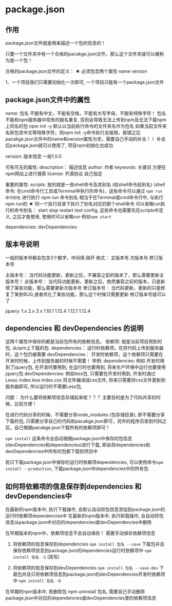 # package.json

## 作用
package.json文件就是用来描述一个包的信息的！

只要一个文件夹中有一个合格的pacakge.json文件，那么这个文件夹就可以被称为是一个包！

合格的package.json文件的定义：  ★ 必须包含两个属性 name version

1、一个项目我们只需要初始化一次即可, 一个项目只能有一个package.json文件

## package.json文件中的属性
name: 包名    不能有中文，不能有空格，不能有大写字母，不能有特殊字符！
   包名不能和npm服务器中现有的报名重复, 否则会导致无法上传到npm及无法下载npm上同名的包
   npm init -y 默认以当前执行命令的文件夹名作为包名
   如果当前文件夹名称包含中文等特殊字符，则npm init -y命令执行会报错，报错之后pacakge.json文件中的name和version属性为空，需要自己手动的补全！！ 补全后package.json就可以使用了, 项目npm初始化也成功

version:  版本信息 一般1.0.0

可有可无的属性: 
    description： 描述信息
    author: 作者
    keywords: 关键词 方便在npm网站上进行搜索
    license: 开源协议 自己指定

重要的属性:
    scripts: 放的就是一些shell命令及其别名 (给shell命令起别名) (shell命令: 在cmd命令行工具或Terminal中执行的命令)，这些命令可以通过 `npm run 命令别名` 进行执行
        npm run 命令别名 相当于在Terminal或cmd命令行中, 与执行npm run的 ★ 同一个执行目录下执行了别名对应的那个shell命令
        可以省略run执行的命令别名： start stop restart test config, 
        这些命令也需要先在scripts中定义, 之后才能使用, 使用时可以省略run
        例如`npm start`


dependencies:
devDependencies:

## 版本号说明
一般的版本号都会包含3个数字，中间用.隔开
格式：   主版本号.次版本号.修订版本号

主版本号： 当代码功能更新，更新之后，不兼容之前的版本了，那么需要更新主版本号！
此版本号： 当代码功能更新，更新之后，依然兼容之前的版本，只是新增了某些功能，那么需要更新次版本号
修订版本号： 当代码更新，更新的只是修复了某些BUG,或者优化了某些功能，那么这个时候只需要更新 修订版本号就可以了


jquery: 1.x 2.x 3.x
1.10.1 1.12.4
1.12.1 1.12.4

## dependencies 和 devDependencies 的说明
这两个属性中保存的都是当前包所有的依赖信息。
依赖项: 就是当前项目用到的包, 从npm上下载的包. 
dependencies： 运行时依赖项，在将代码上传到服务器时，这个包仍被需要
devDependencies： 开发时依赖项，这个依赖项只需要在开发时时候，上传到服务器的时候不需要！
举例:
dependencies: 例如 开发时用到了jquery包, 在开发时要用到, 在运行时也要用到, 将来生产环境中运行也要使用jquery包 
devDependencies: 例如less包, 只需要在开发时用到, 开发时通过Lessc index.less index.css 将文件编译成css文件, 将来只需要将css文件更新到服务器即可, 所以运行时不需要Less包, 

问题： 为什么要将依赖项信息存储起来呢？？？
主要目的是为了代码共享的时候，比较方便！

在进行代码分享的时候，不需要分享node_modules (包存储目录), 即不需要分享下载的包, 只需要分享自己的代码和pacakge.json即可，另外的程序员拿到代码之后，自己根据pacakge.json下载所有的依赖项即可！

`npm install`  这条命令会自动根据package.json中保存的包信息(devDependencies和dependencies)进行下载, 即会将dependencies和devDependencies中所有的包都下载到项目中

若只下载package.json中保存的运行时依赖项dependencies, 可以使用命令`npm install --production`, 下载package.json中dependencies中的所有包


## 如何将依赖项的信息保存到dependencies 和 devDependencies中
在最新的npm版本中, 执行下载操作, 会默认自动将包信息添加到package.json的运行时依赖项dependencies中
在最新的npm版本中, 执行卸载操作, 会自动将包信息从package.json中对应的dependencies或devDependencies中删除

在早期版本的npm中，依赖项信息不会自动保存！
需要手动保存依赖项信息
1. 将依赖项的信息保存到dependencies
`npm install 包名 --save` 下载包并且保存依赖项信息到package.json的dependencies运行时依赖项中
`npm install 包名 -S` (简写)

2. 将依赖项的信息保存到devDependencies
`npm install 包名 --save-dev` 下载包并且只将依赖项信息到package.json的devDependencies开发时依赖项中
`npm install 包名 -D`

在早期的npm版本中, 若删除包 npm uninstall 包名, 需要自己手动删除package.json中对应的dependencies或devDependencies里的依赖项信息